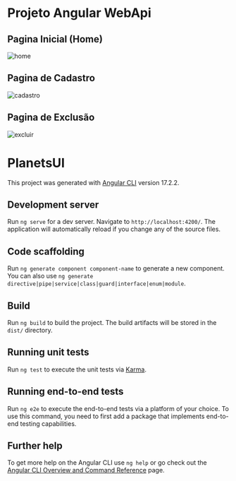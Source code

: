 # Projeto Angular WebApi

## Pagina Inicial (Home)
<img src="\planets_angular\Planets.UI\imagens\print.png" alt="home">

## Pagina de Cadastro
<img src="\planets_angular\Planets.UI\imagens\print2.png" alt=" cadastro">

## Pagina de Exclusão
<img src="\planets_angular\imagens\print3.png" alt="excluir">



# PlanetsUI

This project was generated with [Angular CLI](https://github.com/angular/angular-cli) version 17.2.2.

## Development server

Run `ng serve` for a dev server. Navigate to `http://localhost:4200/`. The application will automatically reload if you change any of the source files.

## Code scaffolding

Run `ng generate component component-name` to generate a new component. You can also use `ng generate directive|pipe|service|class|guard|interface|enum|module`.

## Build

Run `ng build` to build the project. The build artifacts will be stored in the `dist/` directory.

## Running unit tests

Run `ng test` to execute the unit tests via [Karma](https://karma-runner.github.io).

## Running end-to-end tests

Run `ng e2e` to execute the end-to-end tests via a platform of your choice. To use this command, you need to first add a package that implements end-to-end testing capabilities.

## Further help

To get more help on the Angular CLI use `ng help` or go check out the [Angular CLI Overview and Command Reference](https://angular.io/cli) page.
